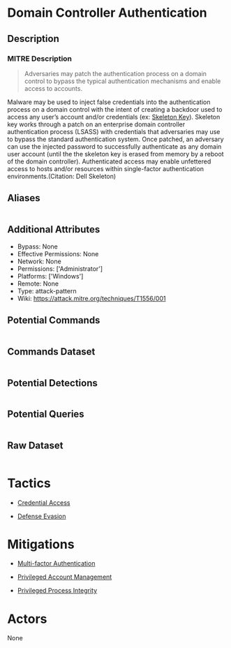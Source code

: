 
# Domain Controller Authentication

## Description

### MITRE Description

> Adversaries may patch the authentication process on a domain control to bypass the typical authentication mechanisms and enable access to accounts. 

Malware may be used to inject false credentials into the authentication process on a domain control with the intent of creating a backdoor used to access any user’s account and/or credentials (ex: [Skeleton Key](https://attack.mitre.org/software/S0007)). Skeleton key works through a patch on an enterprise domain controller authentication process (LSASS) with credentials that adversaries may use to bypass the standard authentication system. Once patched, an adversary can use the injected password to successfully authenticate as any domain user account (until the the skeleton key is erased from memory by a reboot of the domain controller). Authenticated access may enable unfettered access to hosts and/or resources within single-factor authentication environments.(Citation: Dell Skeleton)

## Aliases

```

```

## Additional Attributes

* Bypass: None
* Effective Permissions: None
* Network: None
* Permissions: ['Administrator']
* Platforms: ['Windows']
* Remote: None
* Type: attack-pattern
* Wiki: https://attack.mitre.org/techniques/T1556/001

## Potential Commands

```

```

## Commands Dataset

```

```

## Potential Detections

```json

```

## Potential Queries

```json

```

## Raw Dataset

```json

```

# Tactics


* [Credential Access](../tactics/Credential-Access.md)

* [Defense Evasion](../tactics/Defense-Evasion.md)
    

# Mitigations


* [Multi-factor Authentication](../mitigations/Multi-factor-Authentication.md)

* [Privileged Account Management](../mitigations/Privileged-Account-Management.md)
    
* [Privileged Process Integrity](../mitigations/Privileged-Process-Integrity.md)
    

# Actors

None
